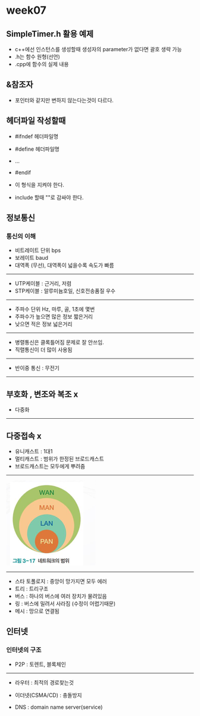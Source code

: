 # week07

## SimpleTimer.h 활용 예제
- c++에선 인스턴스를 생성할때 생성자의 parameter가 없다면 괄호 생략 가능
- .h는 함수 원형(선언)
- .cpp에 함수의 실제 내용

## &참조자
- 포인터와 같지만 변하지 않는다는것이 다르다.

## 헤더파일 작성할때
- #ifndef 헤더파일명
- #define 헤더파일명
- ...
- #endif

- 이 형식을 지켜야 한다.
- include 할때 ""로 감싸야 한다.

## 정보통신

### 통신의 이해
- 비트레이트 단위 bps
- 보레이트 baud
- 대역폭 (무선), 대역폭이 넓을수록 속도가 빠름
---
- UTP케이블 : 근거리, 저렴
- STP케이블 : 알루미늄호일, 신호전송품질 우수
---
- 주파수 단위 Hz, 마루, 골, 1초에 몇번
- 주파수가 높으면 많은 정보 짧은거리
- 낮으면 적은 정보 넓은거리
---
- 병렬통신은 클록틀어짐 문제로 잘 안쓰임.
- 직렬통신이 더 많이 사용됨
---
- 반이중 통신 : 무전기
---
부호화 , 변조와 복조 x
---
- 다중화
---
다중접속 x
---
- 유니캐스트 : 1대1
- 멀티캐스트 : 범위가 한정된 브로드캐스트
- 브로드캐스트는 모두에게 뿌려줌
---

![alt text](image.png)

---
- 스타 토폴로지 : 중앙이 망가지면 모두 에러
- 트리 : 트리구조
- 버스 : 하나의 버스에 여러 장치가 물려있음
- 링 : 버스에 밀려서 사라짐 (수정이 어렵기때문)
- 메시 : 망으로 연결됨

## 인터넷

### 인터넷의 구조
- P2P : 토렌트, 블록체인
---
- 라우터 : 최적의 경로찾는것

- 이더넷(CSMA/CD) : 충돌방지

- DNS : domain name server(service)